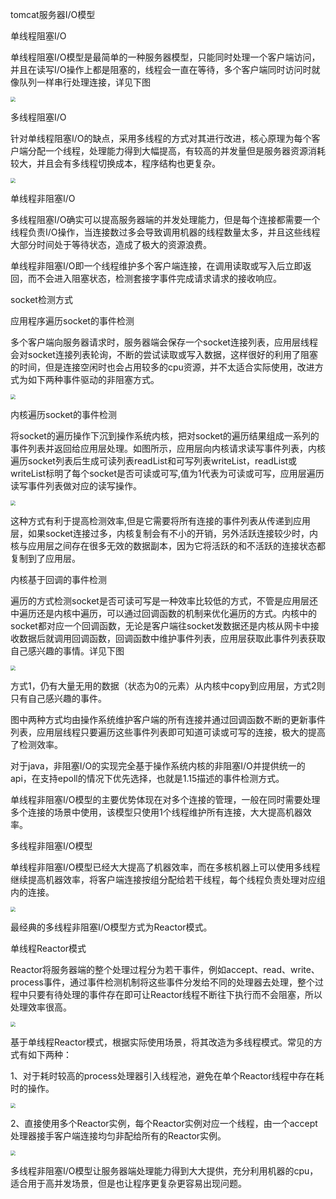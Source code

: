 tomcat服务器I/O模型

单线程阻塞I/O

单线程阻塞I/O模型是最简单的一种服务器模型，只能同时处理一个客户端访问，并且在读写I/O操作上都是阻塞的，线程会一直在等待，多个客户端同时访问时就像队列一样串行处理连接，详见下图

<img src="../all_images/image-20200617152155597.png" style="zoom:50%" />



多线程阻塞I/O

针对单线程阻塞I/O的缺点，采用多线程的方式对其进行改进，核心原理为每个客户端分配一个线程，处理能力得到大幅提高，有较高的并发量但是服务器资源消耗较大，并且会有多线程切换成本，程序结构也更复杂。

<img src="../all_images/image-20200617153234179.png" style="zoom:50%" />





单线程非阻塞I/O

多线程阻塞I/O确实可以提高服务器端的并发处理能力，但是每个连接都需要一个线程负责I/O操作，当连接数过多会导致调用机器的线程数量太多，并且这些线程大部分时间处于等待状态，造成了极大的资源浪费。

单线程非阻塞I/O即一个线程维护多个客户端连接，在调用读取或写入后立即返回，而不会进入阻塞状态，检测套接字事件完成请求请求的接收响应。



socket检测方式



应用程序遍历socket的事件检测

多个客户端向服务器请求时，服务器端会保存一个socket连接列表，应用层线程会对socket连接列表轮询，不断的尝试读取或写入数据，这样很好的利用了阻塞的时间，但是连接空闲时也会占用较多的cpu资源，并不太适合实际使用，改进方式为如下两种事件驱动的非阻塞方式。

<img src="../all_images/image-20200617193140706.png" style="zoom:50%" />



内核遍历socket的事件检测

将socket的遍历操作下沉到操作系统内核，把对socket的遍历结果组成一系列的事件列表并返回给应用层处理。如图所示，应用层向内核请求读写事件列表，内核遍历socket列表后生成可读列表readList和可写列表writeList，readList或writeList标明了每个socket是否可读或可写,值为1代表为可读或可写，应用层遍历读写事件列表做对应的读写操作。

<img src="../all_images/image-20200617194458559.png" style="zoom:50%" />



这种方式有利于提高检测效率,但是它需要将所有连接的事件列表从传递到应用层，如果socket连接过多，内核复制会有不小的开销，另外活跃连接较少时，内核与应用层之间存在很多无效的数据副本，因为它将活跃的和不活跃的连接状态都复制到了应用层。



内核基于回调的事件检测

遍历的方式检测socket是否可读可写是一种效率比较低的方式，不管是应用层还中遍历还是内核中遍历，可以通过回调函数的机制来优化遍历的方式。内核中的socket都对应一个回调函数，无论是客户端往socket发数据还是内核从网卡中接收数据后就调用回调函数，回调函数中维护事件列表，应用层获取此事件列表获取自己感兴趣的事情。详见下图

<img src="../all_images/image-20200617202926355.png" style="zoom:50%" />



方式1，仍有大量无用的数据（状态为0的元素）从内核中copy到应用层，方式2则只有自己感兴趣的事件。

图中两种方式均由操作系统维护客户端的所有连接并通过回调函数不断的更新事件列表，应用层线程只要遍历这些事件列表即可知道可读或可写的连接，极大的提高了检测效率。

对于java，非阻塞I/O的实现完全基于操作系统内核的非阻塞I/O并提供统一的api，在支持epoll的情况下优先选择，也就是1.15描述的事件检测方式。



单线程非阻塞I/O模型的主要优势体现在对多个连接的管理，一般在同时需要处理多个连接的场景中使用，该模型只使用1个线程维护所有连接，大大提高机器效率。



多线程非阻塞I/O模型

单线程非阻塞I/O模型已经大大提高了机器效率，而在多核机器上可以使用多线程继续提高机器效率，将客户端连接按组分配给若干线程，每个线程负责处理对应组内的连接。

<img src="../all_images/image-20200619161944412.png" style="zoom:50%" />



最经典的多线程非阻塞I/O模型方式为Reactor模式。

单线程Reactor模式

Reactor将服务器端的整个处理过程分为若干事件，例如accept、read、write、process事件，通过事件检测机制将这些事件分发给不同的处理器去处理，整个过程中只要有待处理的事件存在即可让Reactor线程不断往下执行而不会阻塞，所以处理效率很高。

<img src="../all_images/image-20200619164533131.png" style="zoom:50%" />



基于单线程Reactor模式，根据实际使用场景，将其改造为多线程模式。常见的方式有如下两种：

1、对于耗时较高的process处理器引入线程池，避免在单个Reactor线程中存在耗时的操作。

<img src="../all_images/image-20200619165354160.png" style="zoom:50%" />



2、直接使用多个Reactor实例，每个Reactor实例对应一个线程，由一个accept处理器接手客户端连接均匀非配给所有的Reactor实例。

<img src="../all_images/image-20200619165413329.png" style="zoom:50%" />



多线程非阻塞I/O模型让服务器端处理能力得到大大提供，充分利用机器的cpu，适合用于高并发场景，但是也让程序更复杂更容易出现问题。